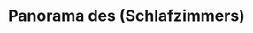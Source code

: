 ---
layout: /panorama.ect
project: '/web/projects/private/treasure-island'
image: 'http://hub.acherno.com/svn/ostrovat-na-sakrovishtata/Site/Panorami/Mila_HD_Panorama_Spalnq.jpg'
title: 'Panorama des (Schlafzimmers)'
sitemap: false
---